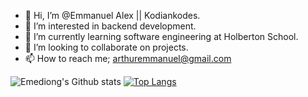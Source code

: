 - 👋 Hi, I’m @Emmanuel Alex || Kodiankodes.
- 👀 I’m interested in backend development.
- 🌱 I’m currently learning software engineering at Holberton School.
- 💞️ I’m looking to collaborate on projects.
- 📫 How to reach me; arthuremmanuel@gmail.com


![Emediong's Github stats](https://github-readme-stats.vercel.app/api?username=Kodiankodes&show_icons=true&theme=radical)
[![Top Langs](https://github-readme-stats.vercel.app/api/top-langs/?username=Kodiankodes&langs_count=10&layout=compact&theme=radical)](https://github.com/Kodiankodes/github-readme-stats)

<!---
Kodiankodes/Kodiankodes is a ✨ special ✨ repository because its `README.md` (this file) appears on your GitHub profile.
You can click the Preview link to take a look at your changes.
--->